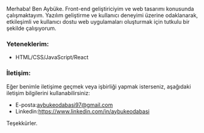 Merhaba! Ben Aybüke. Front-end geliştiriciyim ve web tasarımı konusunda çalışmaktayım. Yazılım geliştirme ve kullanıcı deneyimi üzerine odaklanarak, etkileşimli ve kullanıcı dostu web uygulamaları oluşturmak için tutkulu bir şekilde çalışıyorum.

### Yeteneklerim:

- HTML/CSS/JavaScript/React


### İletişim:

Eğer benimle iletişime geçmek veya işbirliği yapmak isterseniz, aşağıdaki iletişim bilgilerini kullanabilirsiniz:

- E-posta:aybukeodabasi97@gmail.com
- Linkedin:https://www.linkedin.com/in/aybukeodabasi

Teşekkürler.

